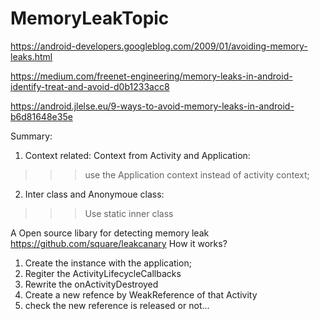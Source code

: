 # MemoryLeakTopic

https://android-developers.googleblog.com/2009/01/avoiding-memory-leaks.html

https://medium.com/freenet-engineering/memory-leaks-in-android-identify-treat-and-avoid-d0b1233acc8

https://android.jlelse.eu/9-ways-to-avoid-memory-leaks-in-android-b6d81648e35e


Summary:
1. Context related:  Context from Activity and Application:
 >>> use the Application context instead of activity context;
2. Inter class and Anonymoue class:
 >>> Use static inner class 

A Open source libary for detecting memory leak
https://github.com/square/leakcanary
How it works?
 1) Create the instance with the application;
 2) Regiter the ActivityLifecycleCallbacks
 3) Rewrite the onActivityDestroyed
 4) Create a new refence by WeakReference of that Activity
 5) check the new reference is released or not...
 
 
